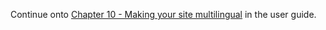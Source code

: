 Continue onto [Chapter 10 - Making your site multilingual](https://www.drupal.org/docs/user%5Fguide/en/multilingual-chapter.html) in the user guide.
